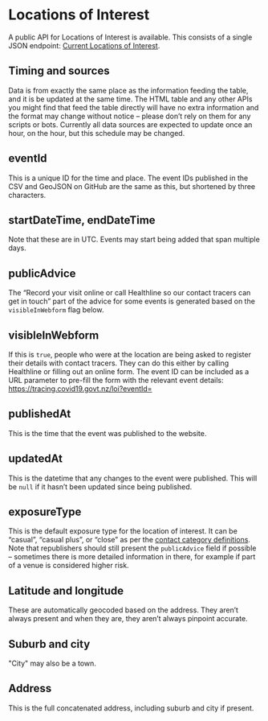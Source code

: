 # Locations of Interest

A public API for Locations of Interest is available.
This consists of a single JSON endpoint: [Current Locations of Interest](https://api.integration.covid19.health.nz/locations/v1/current-locations-of-interest).

## Timing and sources
Data is from exactly the same place as the information feeding the table, and it is be updated at the same time. The HTML table and any other APIs you might find that feed the table directly will have no extra information and the format may change without notice – please don’t rely on them for any scripts or bots. 
Currently all data sources are expected to update once an hour, on the hour, but this schedule may be changed.

## eventId
This is a unique ID for the time and place. The event IDs published in the CSV and GeoJSON on GitHub are the same as this, but shortened by three characters. 

## startDateTime, endDateTime
Note that these are in UTC. Events may start being added that span multiple days. 

## publicAdvice 
The “Record your visit online or call Healthline so our contact tracers can get in touch” part of the advice for some events is generated based on the `visibleInWebform` flag below. 

## visibleInWebform
If this is `true`, people who were at the location are being asked to register their details with contact tracers. They can do this either by calling Healthline or filling out an online form. The event ID can be included as a URL parameter to pre-fill the form with the relevant event details:
https://tracing.covid19.govt.nz/loi?eventId=<eventId>

## publishedAt
This is the time that the event was published to the website. 

## updatedAt
This is the datetime that any changes to the event were published. This will be `null` if it hasn’t been updated since being published.

## exposureType
This is the default exposure type for the location of interest. It can be “casual”, “casual plus”, or “close” as per the [contact category definitions](https://www.health.govt.nz/our-work/diseases-and-conditions/covid-19-novel-coronavirus/covid-19-health-advice-public/contact-tracing-covid-19#typesofcontacts).  
Note that republishers should still present the `publicAdvice` field if possible – sometimes there is more detailed information in there, for example if part of a venue is considered higher risk. 

## Latitude and longitude
These are automatically geocoded based on the address. They aren’t always present and when they are, they aren’t always pinpoint accurate. 
 
## Suburb and city
"City" may also be a town.

## Address
This is the full concatenated address, including suburb and city if present.
